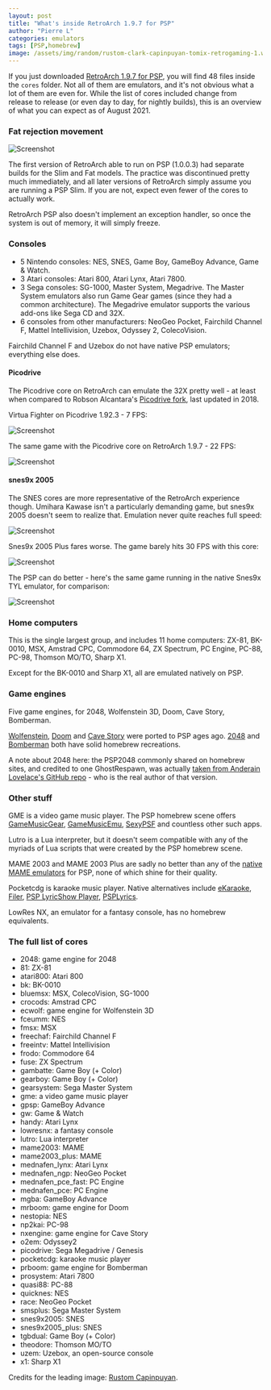 ```yaml
---
layout: post
title: "What's inside RetroArch 1.9.7 for PSP"
author: "Pierre L"
categories: emulators
tags: [PSP,homebrew]
image: /assets/img/random/rustom-clark-capinpuyan-tomix-retrogaming-1.webp
---
```


If you just downloaded [RetroArch 1.9.7 for PSP](https://buildbot.libretro.com/stable/), you will find 48 files inside the `cores` folder. Not all of them are emulators, and it's not obvious what a lot of them are even for. While the list of cores included change from release to release (or even day to day, for nightly builds), this is an overview of what you can expect as of August 2021.

### Fat rejection movement

![Screenshot](https://github.com/PSP-Archive/PSP-Archive.github.io/raw/gh-pages/assets/img/random/fatty-psp.webp)

The first version of RetroArch able to run on PSP (1.0.0.3) had separate builds for the Slim and Fat models. The practice was discontinued pretty much immediately, and all later versions of RetroArch simply assume you are running a PSP Slim. If you are not, expect even fewer of the cores to actually work. 

RetroArch PSP also doesn't implement an exception handler, so once the system is out of memory, it will simply freeze.

### Consoles

- 5 Nintendo consoles: NES, SNES, Game Boy, GameBoy Advance, Game & Watch.
- 3 Atari consoles: Atari 800, Atari Lynx, Atari 7800.
- 3 Sega consoles: SG-1000, Master System, Megadrive. The Master System emulators also run Game Gear games (since they had a common architecture). The Megadrive emulator supports the various add-ons like Sega CD and 32X.
- 6 consoles from other manufacturers: NeoGeo Pocket, Fairchild Channel F, Mattel Intellivision, Uzebox, Odyssey 2, ColecoVision.

Fairchild Channel F and Uzebox do not have native PSP emulators; everything else does.

#### Picodrive

The Picodrive core on RetroArch can emulate the 32X pretty well - at least when compared to Robson Alcantara's [Picodrive fork](https://archive.org/details/picodrive-1.92.3.7z), last updated in 2018.

Virtua Fighter on Picodrive 1.92.3 - 7 FPS:

![Screenshot](https://github.com/PSP-Archive/PSP-Archive.github.io/raw/gh-pages/assets/img/snaps/20210815204335.webp)

The same game with the Picodrive core on RetroArch 1.9.7 - 22 FPS:

![Screenshot](https://github.com/PSP-Archive/PSP-Archive.github.io/raw/gh-pages/assets/img/snaps/20210815205750.webp)

#### snes9x 2005

The SNES cores are more representative of the RetroArch experience though. Umihara Kawase isn't a particularly demanding game, but snes9x 2005 doesn't seem to realize that. Emulation never quite reaches full speed:

![Screenshot](https://github.com/PSP-Archive/PSP-Archive.github.io/raw/gh-pages/assets/img/snaps/20210815211137.webp)

Snes9x 2005 Plus fares worse. The game barely hits 30 FPS with this core:

![Screenshot](https://github.com/PSP-Archive/PSP-Archive.github.io/raw/gh-pages/assets/img/snaps/20210815211046.webp)

The PSP can do better - here's the same game running in the native Snes9x TYL emulator, for comparison:

![Screenshot](https://github.com/PSP-Archive/PSP-Archive.github.io/raw/gh-pages/assets/img/snaps/20210815211354.webp)

### Home computers

This is the single largest group, and includes 11 home computers: ZX-81, BK-0010, MSX, Amstrad CPC, Commodore 64, ZX Spectrum, PC Engine, PC-88, PC-98, Thomson MO/TO, Sharp X1.

Except for the BK-0010 and Sharp X1, all are emulated natively on PSP. 

### Game engines

Five game engines, for 2048, Wolfenstein 3D, Doom, Cave Story, Bomberman.

[Wolfenstein](https://archive.org/details/psp-homebrew-library?query=wolfenstein), [Doom](https://archive.org/details/psp-homebrew-library?query=doom) and [Cave Story](https://archive.org/details/psp-homebrew-library?query=cave%20story) were ported to PSP ages ago. [2048](https://archive.org/details/psp-homebrew-library?query=2048) and [Bomberman](https://archive.org/details/psp-homebrew-library?query=bomberman) both have solid homebrew recreations.

A note about 2048 here: the PSP2048 commonly shared on homebrew sites, and credited to one GhostRespawn, was actually [taken from Anderain Lovelace's GitHub repo](https://wololo.net/talk/viewtopic.php?f=2&t=38086&start=20) - who is the real author of that version.

### Other stuff

GME is a video game music player. The PSP homebrew scene offers [GameMusicGear](https://archive.org/details/gmgear-mx.-7z), [GameMusicEmu](https://archive.org/details/gmefor-pspv-0.1.zm-9.7z), [SexyPSF](https://archive.org/details/sexypsf.-7z) and countless other such apps.

Lutro is a Lua interpreter, but it doesn't seem compatible with any of the myriads of Lua scripts that were created by the PSP homebrew scene.

MAME 2003 and MAME 2003 Plus are sadly no better than any of the [native MAME emulators](https://archive.org/details/psp-homebrew-library?query=arcade+OR+mame) for PSP, none of which shine for their quality.

Pocketcdg is karaoke music player. Native alternatives include [eKaraoke](https://archive.org/details/eKaraoke.7z), [Filer](https://archive.org/details/eee.-7z), [PSP LyricShow Player](https://archive.org/details/mp-3-player.-7z), [PSPLyrics](https://archive.org/details/psplyrics-0.1.7z).

LowRes NX, an emulator for a fantasy console, has no homebrew equivalents.

### The full list of cores

- 2048: game engine for 2048
- 81: ZX-81
- atari800: Atari 800
- bk: BK-0010
- bluemsx: MSX, ColecoVision, SG-1000
- crocods: Amstrad CPC
- ecwolf: game engine for Wolfenstein 3D
- fceumm: NES
- fmsx: MSX
- freechaf: Fairchild Channel F
- freeintv: Mattel Intellivision
- frodo: Commodore 64
- fuse: ZX Spectrum
- gambatte: Game Boy (+ Color)
- gearboy: Game Boy (+ Color)
- gearsystem: Sega Master System
- gme: a video game music player
- gpsp: GameBoy Advance
- gw: Game & Watch
- handy: Atari Lynx
- lowresnx: a fantasy console
- lutro: Lua interpreter
- mame2003: MAME
- mame2003_plus: MAME
- mednafen_lynx: Atari Lynx
- mednafen_ngp: NeoGeo Pocket
- mednafen_pce_fast: PC Engine
- mednafen_pce: PC Engine
- mgba: GameBoy Advance
- mrboom: game engine for Doom
- nestopia: NES
- np2kai: PC-98
- nxengine: game engine for Cave Story
- o2em: Odyssey2
- picodrive: Sega Megadrive / Genesis
- pocketcdg: karaoke music player
- prboom: game engine for Bomberman
- prosystem: Atari 7800
- quasi88: PC-88
- quicknes: NES
- race: NeoGeo Pocket
- smsplus: Sega Master System
- snes9x2005: SNES
- snes9x2005_plus: SNES
- tgbdual: Game Boy (+ Color)
- theodore: Thomson MO/TO
- uzem: Uzebox, an open-source console
- x1: Sharp X1

Credits for the leading image: [Rustom Capinpuyan](https://www.artstation.com/artwork/v1L2bE).
